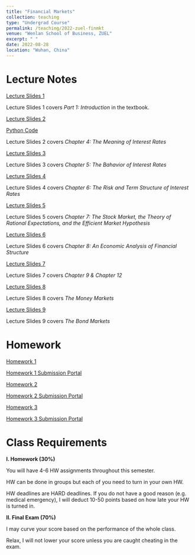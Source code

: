```yaml
---
title: "Financial Markets"
collection: teaching
type: "Undergrad Course"
permalink: /teaching/2022-zuel-finmkt
venue: "Wenlan School of Business, ZUEL"
excerpt: " "
date: 2022-08-28
location: "Wuhan, China"
---
```


# Lecture Notes

[Lecture Slides 1](https://github.com/Anonymous-Y/my_website/blob/bcfdf8be15eca456d62d7428221430974a8aa5fc/files/ZUEL/financial_markets/FinancialMarket_1.pdf)

Lecture Slides 1 covers *Part 1: Introduction* in the textbook.

[Lecture Slides 2](https://github.com/Anonymous-Y/my_website/blob/8b68525b5ad5010393de2da546e18cdd53f9b2e0/files/ZUEL/financial_markets/FinancialMarket_2.pdf)

[Python Code](https://github.com/Anonymous-Y/my_website/blob/accd93688723f9676324c1624099bf42b5a6ddfe/files/ZUEL/financial_markets/numpy_financial_fun.py)

Lecture Slides 2 covers *Chapter 4: The Meaning of Interest Rates*

[Lecture Slides 3](https://github.com/Anonymous-Y/my_website/blob/8b68525b5ad5010393de2da546e18cdd53f9b2e0/files/ZUEL/financial_markets/FinancialMarket_3.pdf)

Lecture Slides 3 covers *Chapter 5: The Bahavior of Interest Rates*

[Lecture Slides 4](https://github.com/Anonymous-Y/my_website/blob/1876b2384ff5e7bad9e4cbaa0d8c0f947d49a244/files/ZUEL/financial_markets/FinancialMarket_4.pdf)

Lecture Slides 4 covers *Chapter 6: The Risk and Term Structure of Interest Rates*

[Lecture Slides 5](https://github.com/Anonymous-Y/my_website/blob/1876b2384ff5e7bad9e4cbaa0d8c0f947d49a244/files/ZUEL/financial_markets/FinancialMarket_5.pdf)

Lecture Slides 5 covers *Chapter 7: The Stock Market, the Theory of Rational Expectations, and the Efficient Market Hypothesis*

[Lecture Slides 6](https://github.com/Anonymous-Y/my_website/blob/6da6e217ce093acf323d2d2f9036ac4f37137562/files/ZUEL/financial_markets/FinancialMarket_6.pdf)

Lecture Slides 6 covers *Chapter 8: An Economic Analysis of Financial Structure*

[Lecture Slides 7](https://github.com/Anonymous-Y/my_website/blob/6da6e217ce093acf323d2d2f9036ac4f37137562/files/ZUEL/financial_markets/FinancialMarket_7.pdf)

Lecture Slides 7 covers *Chapter 9 & Chapter 12*

[Lecture Slides 8](https://github.com/Anonymous-Y/my_website/blob/2eff75bc15ec565d2829da14e5b6ab4b8e4256da/files/ZUEL/financial_markets/FinancialMarket_8.pdf)

Lecture Slides 8 covers *The Money Markets*

[Lecture Slides 9](https://github.com/Anonymous-Y/my_website/blob/2eff75bc15ec565d2829da14e5b6ab4b8e4256da/files/ZUEL/financial_markets/FinancialMarket_9.pdf)

Lecture Slides 9 covers *The Bond Markets*


# Homework

[Homework 1](https://github.com/Anonymous-Y/my_website/blob/523e0ca5bc51ea819890fab4e670931039aeaddf/files/ZUEL/financial_markets/Financial%20Markets%20Homework%201.pdf)

[Homework 1 Submission Portal](https://docs.qq.com/form/page/DU1FtT2xEamVaYUdh)

[Homework 2](https://github.com/Anonymous-Y/my_website/blob/1876b2384ff5e7bad9e4cbaa0d8c0f947d49a244/files/ZUEL/financial_markets/Financial%20Markets%20Homework%202.pdf)

[Homework 2 Submission Portal](https://docs.qq.com/form/page/DU1RkVnJ1dGhwRXBN)

[Homework 3](https://github.com/Anonymous-Y/my_website/blob/2eff75bc15ec565d2829da14e5b6ab4b8e4256da/files/ZUEL/financial_markets/Financial%20Markets%20Homework%203.pdf)

[Homework 3 Submission Portal](https://docs.qq.com/form/page/DU3JsTVBmd0ZiVXBD)


# Class Requirements

**I. Homework (30%)**

You will have 4-6 HW assignments throughout this semester.

HW can be done in groups but each of you need to turn in your own HW.

HW deadlines are HARD deadlines. If you do not have a good reason (e.g. medical emergency), I will deduct 10-50 points based on how late your HW is turned in.

**II. Final Exam (70%)**

I may curve your score based on the performance of the whole class. 

Relax, I will not lower your score unless you are caught cheating in the exam. 

